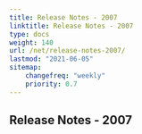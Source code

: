 ```yaml
---
title: Release Notes - 2007
linktitle: Release Notes - 2007
type: docs
weight: 140
url: /net/release-notes-2007/
lastmod: "2021-06-05"
sitemap:
    changefreq: "weekly"
    priority: 0.7
---
```


## **Release Notes - 2007**
